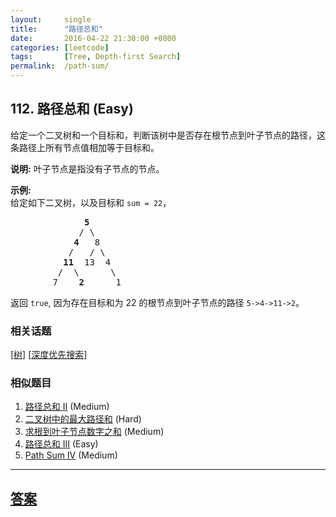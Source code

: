 ```yaml
---
layout:     single
title:      "路径总和"
date:       2016-04-22 21:30:00 +0800
categories: [leetcode]
tags:       [Tree, Depth-first Search]
permalink:  /path-sum/
---
```


## 112. 路径总和 (Easy)

<p>给定一个二叉树和一个目标和，判断该树中是否存在根节点到叶子节点的路径，这条路径上所有节点值相加等于目标和。</p>

<p><strong>说明:</strong>&nbsp;叶子节点是指没有子节点的节点。</p>

<p><strong>示例:</strong>&nbsp;<br>
给定如下二叉树，以及目标和 <code>sum = 22</code>，</p>

<pre>              <strong>5</strong>
             / \
            <strong>4 </strong>  8
           /   / \
          <strong>11 </strong> 13  4
         /  \      \
        7    <strong>2</strong>      1
</pre>

<p>返回 <code>true</code>, 因为存在目标和为 22 的根节点到叶子节点的路径 <code>5-&gt;4-&gt;11-&gt;2</code>。</p>

### 相关话题
  [[树](https://github.com/openset/leetcode/tree/master/tag/tree/README.md)]
  [[深度优先搜索](https://github.com/openset/leetcode/tree/master/tag/depth-first-search/README.md)]

### 相似题目
  1. [路径总和 II](/path-sum-ii) (Medium)
  1. [二叉树中的最大路径和](/binary-tree-maximum-path-sum) (Hard)
  1. [求根到叶子节点数字之和](/sum-root-to-leaf-numbers) (Medium)
  1. [路径总和 III](/path-sum-iii) (Easy)
  1. [Path Sum IV](/path-sum-iv) (Medium)

---

## [答案](https://github.com/openset/leetcode/tree/master/problems/path-sum)
